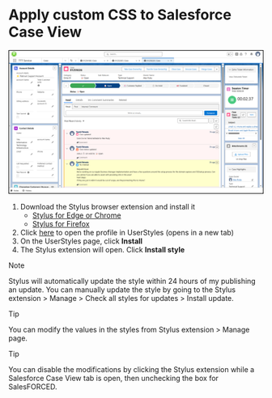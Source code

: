 # Apply custom CSS to Salesforce Case View  
![](StylusMods.png)
1. Download the Stylus browser extension and install it
   - [Stylus for Edge or Chrome](https://chromewebstore.google.com/detail/stylus/clngdbkpkpeebahjckkjfobafhncgmne?hl=en)
   - [Stylus for Firefox](https://addons.mozilla.org/en-US/firefox/addon/styl-us/)
2. Click <a href="https://userstyles.world/style/22175/salesforced" target="_blank">here</a> to open the profile in UserStyles (opens in a new tab)
3. On the UserStyles page, click **Install**
4. The Stylus extension will open. Click **Install style**

<!--
3. Click [here](SalesFORCED_stylus.json) to open the Stylus configuration
4. Click the **Download raw file** button (top right)
5. Click the **Stylus** extension icon in your browser
6. Click **Manage**
7. Click **Import**
8. Select the json file you downloaded in step 2 and click **Open**  
-->

> [!NOTE]
> Stylus will automatically update the style within 24 hours of my publishing an update. You can manually update the style by going to the Stylus extension > Manage > Check all styles for updates > Install update.  

> [!TIP]
> You can modify the values in the styles from Stylus extension > Manage page.  

> [!TIP]
> You can disable the modifications by clicking the Stylus extension while a Salesforce Case View tab is open, then unchecking the box for SalesFORCED.